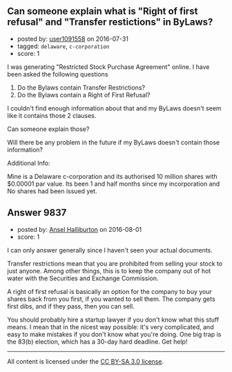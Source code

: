 ## Can someone explain what is "Right of first refusal" and "Transfer restictions" in ByLaws?

- posted by: [user1091558](https://stackexchange.com/users/1098507/user1091558) on 2016-07-31
- tagged: `delaware`, `c-corporation`
- score: 1

I was generating "Restricted Stock Purchase Agreement" online. I have been asked the following questions

 1. Do the Bylaws contain Transfer Restrictions?
 2. Do the Bylaws contain a Right of First Refusal?

I couldn't find enough information about that and my ByLaws doesn't seem like it contains those 2 clauses.

Can someone explain those?

Will there be any problem in the future if my ByLaws doesn't contain those information?

Additional Info:

Mine is a Delaware c-corporation and its authorised 10 million shares with $0.00001 par value. Its been 1 and half months since my incorporation and No shares had been issued yet.  




## Answer 9837

- posted by: [Ansel Halliburton](https://stackexchange.com/users/3313301/ansel-halliburton) on 2016-08-01
- score: 1

I can only answer generally since I haven't seen your actual documents.

Transfer restrictions mean that you are prohibited from selling your stock to just anyone. Among other things, this is to keep the company out of hot water with the Securities and Exchange Commission.

A right of first refusal is basically an option for the company to buy your shares back from you first, if you wanted to sell them. The company gets first dibs, and if they pass, then you can sell.

You should probably hire a startup lawyer if you don't know what this stuff means. I mean that in the nicest way possible: it's very complicated, and easy to make mistakes if you don't know what you're doing. One big trap is the 83(b) election, which has a 30-day hard deadline. Get help!



---

All content is licensed under the [CC BY-SA 3.0 license](https://creativecommons.org/licenses/by-sa/3.0/).
